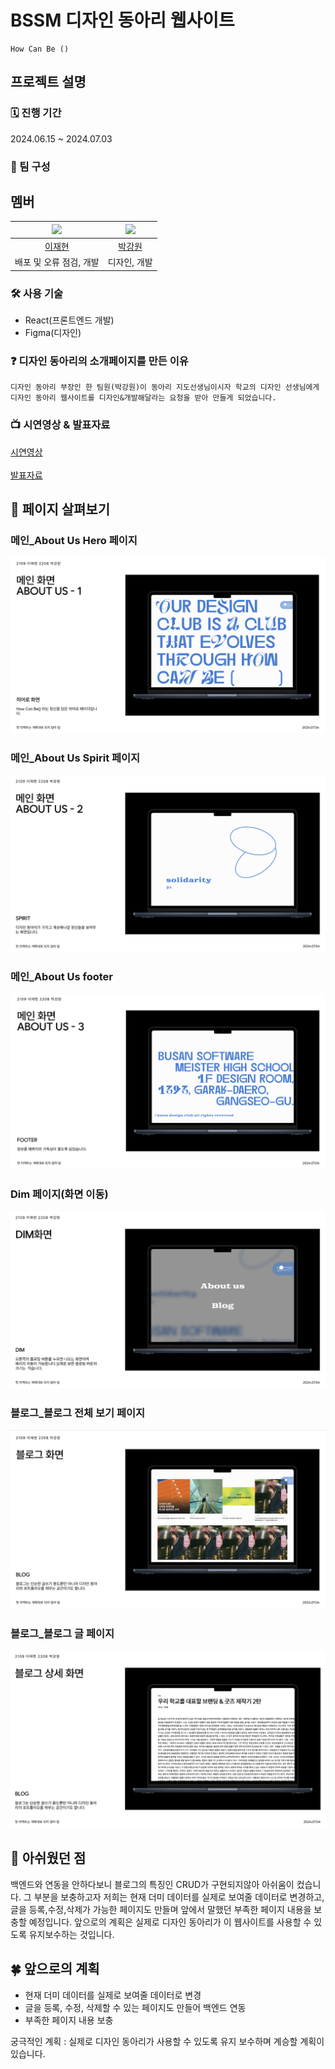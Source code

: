 # BSSM 디자인 동아리 웹사이트

```
How Can Be ()
```

## 프로젝트 설명

### 🗓 진행 기간

2024.06.15 ~ 2024.07.03

### 👬 팀 구성
## 멤버
|<img src="https://avatars.githubusercontent.com/u/128371415?v=4"  width="130"/>|<img src="https://avatars.githubusercontent.com/u/97615164?v=4"  width="130"/>|
|:-:|:-:|
|[이재현](https://github.com/ljhy07)|[박강원](https://github.com/akns27)|
| 배포 및 오류 점검, 개발 | 디자인, 개발 |


### 🛠️ 사용 기술

- React(프론트엔드 개발)
- Figma(디자인)

### ❓ 디자인 동아리의 소개페이지를 만든 이유

```
디자인 동아리 부장인 한 팀원(박강원)이 동아리 지도선생님이시자 학교의 디자인 선생님에게
디자인 동아리 웹사이트를 디자인&개발해달라는 요청을 받아 만들게 되었습니다.
```

### 📺 시연영상 & 발표자료

[시연영상](https://youtu.be/7X-8ACfAoPA)
<br>
<br>
[발표자료](http://naver.me/GL8fvkkj)

## 🔎 페이지 살펴보기

### 메인_About Us Hero 페이지
![](https://github.com/akns27/EssetStorage/blob/master/about%20us%20-1.png?raw=true)

### 메인_About Us Spirit 페이지
![](https://github.com/akns27/EssetStorage/blob/master/about%20us%20-2%20.png?raw=true)

### 메인_About Us footer
![](https://github.com/akns27/EssetStorage/blob/master/about%20us%20-%203.png?raw=true)

### Dim 페이지(화면 이동)
![](https://github.com/akns27/EssetStorage/blob/master/dim.png?raw=true)

### 블로그_블로그 전체 보기 페이지
![](https://github.com/akns27/EssetStorage/blob/master/%E1%84%87%E1%85%B3%E1%86%AF%E1%84%85%E1%85%A9%E1%84%80%E1%85%B3%20%E1%84%92%E1%85%AA%E1%84%86%E1%85%A7%E1%86%AB.png?raw=true)


### 블로그_블로그 글 페이지
![](https://github.com/akns27/EssetStorage/blob/master/%E1%84%87%E1%85%B3%E1%86%AF%E1%84%85%E1%85%A9%E1%84%80%E1%85%B3%20%E1%84%89%E1%85%A1%E1%86%BC%E1%84%89%E1%85%A6%20%E1%84%92%E1%85%AA%E1%84%86%E1%85%A7%E1%86%AB.png?raw=true)


## 🥹 아쉬웠던 점
백엔드와 연동을 안하다보니 블로그의 특징인 CRUD가 구현되지않아 아쉬움이 컸습니다. 그 부분을 보충하고자 저희는 현재 더미 데이터를 실제로 보여줄 데이터로 변경하고, 글을 등록,수정,삭제가 가능한 페이지도 만들며 앞에서 말했던 부족한 페이지 내용을 보충할 예정입니다. 앞으로의 계획은 실제로 디자인 동아리가 이 웹사이트를 사용할 수 있도록 유지보수하는 것입니다.

## 🍀 앞으로의 계획
- 현재 더미 데이터를 실제로 보여줄 데이터로 변경
- 글을 등록, 수정, 삭제할 수 있는 페이지도 만들어 백엔드 연동
- 부족한 페이지 내용 보충

궁극적인 계획 : 실제로 디자인 동아리가 사용할 수 있도록 유지 보수하며 계승할 계획이 있습니다.


